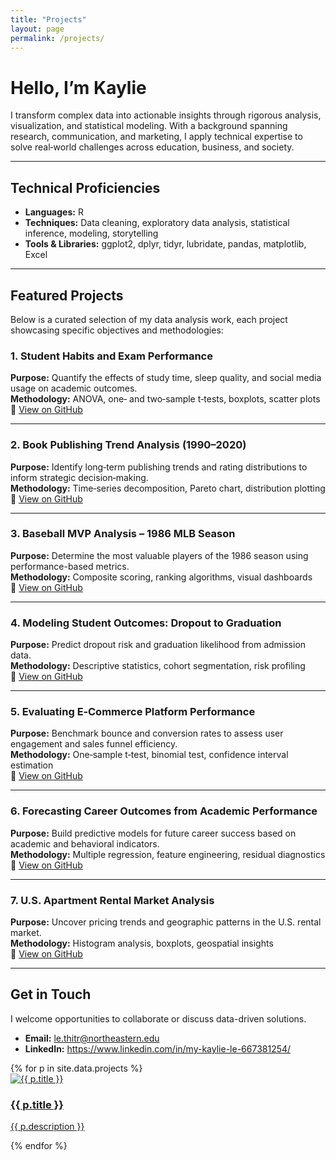 ```yaml
---
title: "Projects"
layout: page
permalink: /projects/
---
```


# Hello, I’m Kaylie

I transform complex data into actionable insights through rigorous analysis, visualization, and statistical modeling. With a background spanning research, communication, and marketing, I apply technical expertise to solve real‑world challenges across education, business, and society.

---

## Technical Proficiencies

- **Languages:** R  
- **Techniques:** Data cleaning, exploratory data analysis, statistical inference, modeling, storytelling  
- **Tools & Libraries:** ggplot2, dplyr, tidyr, lubridate, pandas, matplotlib, Excel  

---

## Featured Projects

Below is a curated selection of my data analysis work, each project showcasing specific objectives and methodologies:

### 1. Student Habits and Exam Performance  
**Purpose:** Quantify the effects of study time, sleep quality, and social media usage on academic outcomes.  
**Methodology:** ANOVA, one‑ and two‑sample t‑tests, boxplots, scatter plots  
🔗 [View on GitHub](https://github.com/tramylttm2210/ANOVA-t-Tests-Visual-Analytics-of-Student-Habits-on-Exam-Performance)

---

### 2. Book Publishing Trend Analysis (1990–2020)  
**Purpose:** Identify long‑term publishing trends and rating distributions to inform strategic decision‑making.  
**Methodology:** Time‑series decomposition, Pareto chart, distribution plotting  
🔗 [View on GitHub](https://github.com/tramylttm2210/Book-Publishing-Trend-Analysis-1990-2020-)

---

### 3. Baseball MVP Analysis – 1986 MLB Season  
**Purpose:** Determine the most valuable players of the 1986 season using performance-based metrics.  
**Methodology:** Composite scoring, ranking algorithms, visual dashboards  
🔗 [View on GitHub](https://github.com/tramylttm2210/Baseball-MVP-Analysis-1986-MLB-Season-)

---

### 4. Modeling Student Outcomes: Dropout to Graduation  
**Purpose:** Predict dropout risk and graduation likelihood from admission data.  
**Methodology:** Descriptive statistics, cohort segmentation, risk profiling  
🔗 [View on GitHub](https://github.com/tramylttm2210/Modeling-Student-Outcomes-from-Admission-Data-Dropout-to-Graduate)

---

### 5. Evaluating E‑Commerce Platform Performance  
**Purpose:** Benchmark bounce and conversion rates to assess user engagement and sales funnel efficiency.  
**Methodology:** One‑sample t‑test, binomial test, confidence interval estimation  
🔗 [View on GitHub](https://github.com/tramylttm2210/Evaluating-E-Commerce-Platform-Performance-A-Statistical-Analysis-of-Bounce-and-Conversion-Rates-)

---

### 6. Forecasting Career Outcomes from Academic Performance  
**Purpose:** Build predictive models for future career success based on academic and behavioral indicators.  
**Methodology:** Multiple regression, feature engineering, residual diagnostics  
🔗 [View on GitHub](https://github.com/tramylttm2210/Forecasting-Career-Outcomes-from-Academic-Performance)

---

### 7. U.S. Apartment Rental Market Analysis  
**Purpose:** Uncover pricing trends and geographic patterns in the U.S. rental market.  
**Methodology:** Histogram analysis, boxplots, geospatial insights  
🔗 [View on GitHub](https://github.com/tramylttm2210/U.S.-Apartment-Rental-Market-Analysis-)

---

## Get in Touch

I welcome opportunities to collaborate or discuss data-driven solutions.  
- **Email:** le.thitr@northeastern.edu  
- **LinkedIn:** https://www.linkedin.com/in/my-kaylie-le-667381254/

<div class="projects-grid">
  {% for p in site.data.projects %}
    <div class="project-card">
      <a href="{{ p.url }}">
        <img src="{{ p.image | relative_url }}" alt="{{ p.title }}">
        <h3>{{ p.title }}</h3>
        <p>{{ p.description }}</p>
      </a>
    </div>
  {% endfor %}
</div>

